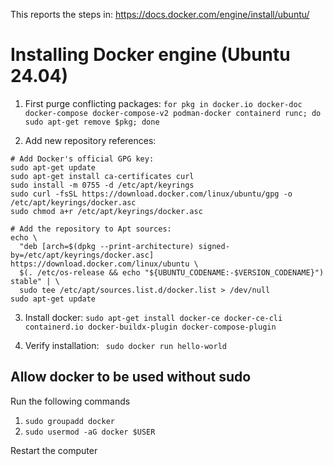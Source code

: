 This reports the steps in: https://docs.docker.com/engine/install/ubuntu/

# Installing Docker engine (Ubuntu 24.04)
1) First purge conflicting packages:
`for pkg in docker.io docker-doc docker-compose docker-compose-v2 podman-docker containerd runc; do sudo apt-get remove $pkg; done`

2) Add new repository references:
```
# Add Docker's official GPG key:
sudo apt-get update
sudo apt-get install ca-certificates curl
sudo install -m 0755 -d /etc/apt/keyrings
sudo curl -fsSL https://download.docker.com/linux/ubuntu/gpg -o /etc/apt/keyrings/docker.asc
sudo chmod a+r /etc/apt/keyrings/docker.asc

# Add the repository to Apt sources:
echo \
  "deb [arch=$(dpkg --print-architecture) signed-by=/etc/apt/keyrings/docker.asc] https://download.docker.com/linux/ubuntu \
  $(. /etc/os-release && echo "${UBUNTU_CODENAME:-$VERSION_CODENAME}") stable" | \
  sudo tee /etc/apt/sources.list.d/docker.list > /dev/null
sudo apt-get update
```

3) Install docker:
   `sudo apt-get install docker-ce docker-ce-cli containerd.io docker-buildx-plugin docker-compose-plugin`

4) Verify installation:
` sudo docker run hello-world`

## Allow docker to be used without sudo
Run the following commands
1)  `sudo groupadd docker`
2)  `sudo usermod -aG docker $USER`

Restart the computer


